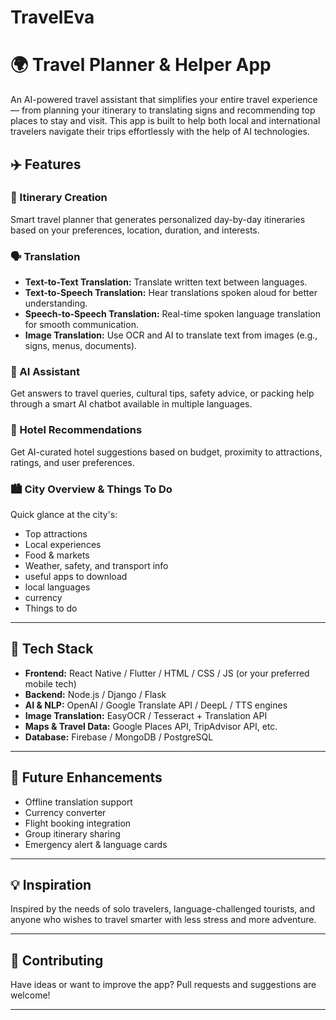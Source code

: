# TravelEva
# 🌍 Travel Planner & Helper App

An AI-powered travel assistant that simplifies your entire travel experience — from planning your itinerary to translating signs and recommending top places to stay and visit. This app is built to help both local and international travelers navigate their trips effortlessly with the help of AI technologies.

## ✈️ Features

### 🧭 Itinerary Creation

Smart travel planner that generates personalized day-by-day itineraries based on your preferences, location, duration, and interests.

### 🗣️ Translation

* **Text-to-Text Translation:** Translate written text between languages.
* **Text-to-Speech Translation:** Hear translations spoken aloud for better understanding.
* **Speech-to-Speech Translation:** Real-time spoken language translation for smooth communication.
* **Image Translation:** Use OCR and AI to translate text from images (e.g., signs, menus, documents).

### 🤖 AI Assistant

Get answers to travel queries, cultural tips, safety advice, or packing help through a smart AI chatbot available in multiple languages.

### 🏨 Hotel Recommendations

Get AI-curated hotel suggestions based on budget, proximity to attractions, ratings, and user preferences.

### 🏙️ City Overview & Things To Do

Quick glance at the city's:

* Top attractions
* Local experiences
* Food & markets
* Weather, safety, and transport info
* useful apps to download
* local languages
* currency
* Things to do

---

## 📱 Tech Stack

* **Frontend:** React Native / Flutter / HTML / CSS / JS (or your preferred mobile tech)
* **Backend:** Node.js / Django / Flask
* **AI & NLP:** OpenAI / Google Translate API / DeepL / TTS engines
* **Image Translation:** EasyOCR / Tesseract + Translation API
* **Maps & Travel Data:** Google Places API, TripAdvisor API, etc.
* **Database:** Firebase / MongoDB / PostgreSQL

---

## 🧠 Future Enhancements

* Offline translation support
* Currency converter
* Flight booking integration
* Group itinerary sharing
* Emergency alert & language cards

---

## 💡 Inspiration

Inspired by the needs of solo travelers, language-challenged tourists, and anyone who wishes to travel smarter with less stress and more adventure.

---

## 🤝 Contributing

Have ideas or want to improve the app? Pull requests and suggestions are welcome!

---


